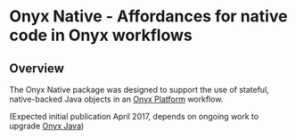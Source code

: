 # Onyx Native - Affordances for native code in Onyx workflows

## Overview

The Onyx Native package was designed to support the use of stateful,
native-backed Java objects in an [Onyx Platform](http://onyxplatform.org) workflow.

(Expected initial publication April 2017, depends on ongoing work to upgrade 
 [Onyx Java](http://github.com/onyx-platform/onyx-java))



